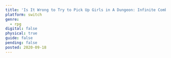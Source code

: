 ```yaml
---
title: 'Is It Wrong to Try to Pick Up Girls in A Dungeon: Infinite Combat'
platform: switch
genre:
  - rpg
digital: false
physical: true
guide: false
pending: false
posted: 2020-09-18
---
```

